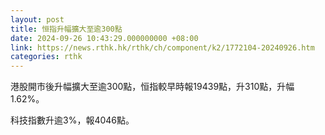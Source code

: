 ```yaml
---
layout: post
title: 恒指升幅擴大至逾300點
date: 2024-09-26 10:43:29.000000000 +08:00
link: https://news.rthk.hk/rthk/ch/component/k2/1772104-20240926.htm
categories: rthk
---
```


港股開市後升幅擴大至逾300點，恒指較早時報19439點，升310點，升幅1.62%。

科技指數升逾3%，報4046點。
